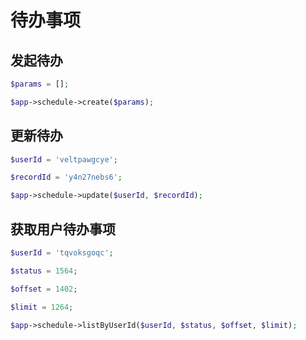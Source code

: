# 待办事项

<a name="create"></a>
## 发起待办

```php
$params = [];

$app->schedule->create($params);
```

<a name="update"></a>
## 更新待办

```php
$userId = 'veltpawgcye';

$recordId = 'y4n27nebs6';

$app->schedule->update($userId, $recordId);
```

<a name="listByUserId"></a>
## 获取用户待办事项

```php
$userId = 'tqvoksgoqc';

$status = 1564;

$offset = 1402;

$limit = 1264;

$app->schedule->listByUserId($userId, $status, $offset, $limit);
```

